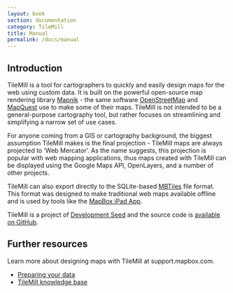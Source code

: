 ```yaml
---
layout: book
section: documentation
category: TileMill
title: Manual
permalink: /docs/manual
---
```

## Introduction

TileMill is a tool for cartographers to quickly and easily design maps for the web using custom data. It is built on the powerful open-source map rendering library [Mapnik](http://www.mapnik.org) - the same software [OpenStreetMap](http://www.openstreetmap.org/) and [MapQuest](http://www.mapquest.com) use to make some of their maps. TileMill is not intended to be a general-purpose cartography tool, but rather focuses on streamlining and simplifying a narrow set of use cases.

For anyone coming from a GIS or cartography background, the biggest assumption TileMill makes is the final projection - TileMill maps are always projected to ‘Web Mercator’. As the name suggests, this projection is popular with web mapping applications, thus maps created with TileMill can be displayed using the Google Maps API, OpenLayers, and a number of other projects.

TileMill can also export directly to the SQLite-based [MBTiles](http://www.mbtiles.org) file format. This format was designed to make traditional web maps available offline and is used by tools like the [MapBox iPad App](http://mapbox.com/ipad).

TileMill is a project of [Development Seed](http://www.developmentseed.org) and the source code is [available on GitHub](http://github.com/mapbox/tilemill).

## Further resources

Learn more about designing maps with TileMill at support.mapbox.com.

- [Preparing your data](http://support.mapbox.com/kb/preparing-your-geographic-data)
- [TileMill knowledge base](http://support.mapbox.com/kb/tilemill)

